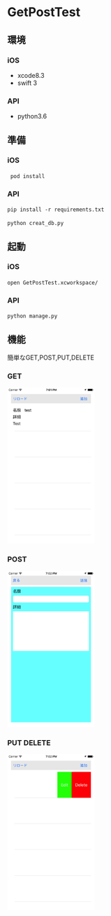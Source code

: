 # GetPostTest

## 環境

### iOS
* xcode8.3
* swift 3

### API
* python3.6

## 準備

### iOS
` pod install`

### API
` pip install -r requirements.txt `

` python creat_db.py `

## 起動
### iOS
` open GetPostTest.xcworkspace/ `

### API
` python manage.py `

## 機能
簡単なGET,POST,PUT,DELETE

### GET
<img src="https://github.com/atsuo1203/GetPostTest/blob/master/get.png" width="200px">

### POST
<img src="https://github.com/atsuo1203/GetPostTest/blob/master/post.png" width="200px">

### PUT DELETE
<img src="https://github.com/atsuo1203/GetPostTest/blob/master/putDelete.png" width="200px">
